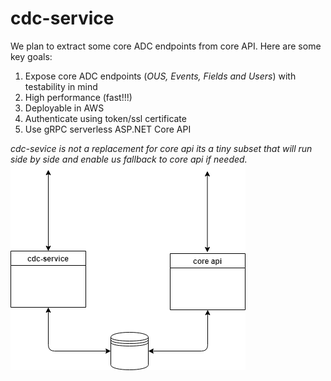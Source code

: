 # cdc-service
We plan to extract some core ADC endpoints from core API.
Here are some key goals:

1. Expose core ADC endpoints (*OUS, Events, Fields and Users*) with testability in mind
2. High performance (fast!!!) 
3. Deployable in AWS 
4. Authenticate using token/ssl certificate
5. Use gRPC serverless ASP.NET Core API

*cdc-sevice is not a replacement for core api its a tiny subset that will run side by side and enable us fallback to core api if needed.* 
![overview](cdc-service.png)
